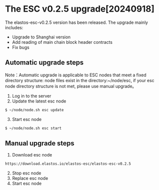 # The ESC v0.2.5 upgrade[20240918]

The elastos-esc-v0.2.5 version has been released. The upgrade mainly includes:
- Upgrade to Shanghai version
- Add reading of main chain block header contracts
- Fix bugs 

## Automatic upgrade steps
Note：Automatic upgrade is applicable to ESC nodes that meet a fixed directory structure: node files exist in the directory:~/node/esc, if your esc node directory structure is not met, please use manual upgrade。

1. Log in to the server
2. Update the latest esc node

```bash
$ ~/node/node.sh esc update
```

3. Start esc node

```bash
$ ~/node/node.sh esc start
```

## Manual upgrade steps

1. Download esc node

```bash
https://download.elastos.io/elastos-esc/elastos-esc-v0.2.5
```

2. Stop esc node
3. Replace esc node
4. Start esc node
